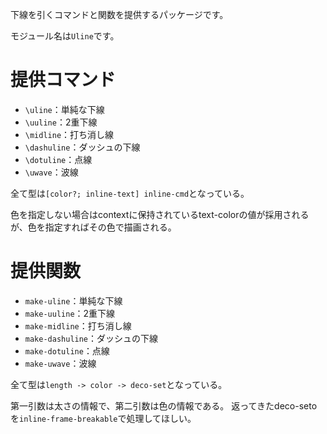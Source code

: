 下線を引くコマンドと関数を提供するパッケージです。

モジュール名は`Uline`です。

# 提供コマンド

- `\uline`：単純な下線
- `\uuline`：2重下線
- `\midline`：打ち消し線
- `\dashuline`：ダッシュの下線
- `\dotuline`：点線
- `\uwave`：波線

全て型は`[color?; inline-text] inline-cmd`となっている。

色を指定しない場合はcontextに保持されているtext-colorの値が採用されるが、色を指定すればその色で描画される。

# 提供関数

- `make-uline`：単純な下線
- `make-uuline`：2重下線
- `make-midline`：打ち消し線
- `make-dashuline`：ダッシュの下線
- `make-dotuline`：点線
- `make-uwave`：波線

全て型は`length -> color -> deco-set`となっている。

第一引数は太さの情報で、第二引数は色の情報である。
返ってきたdeco-setoを`inline-frame-breakable`で処理してほしい。
